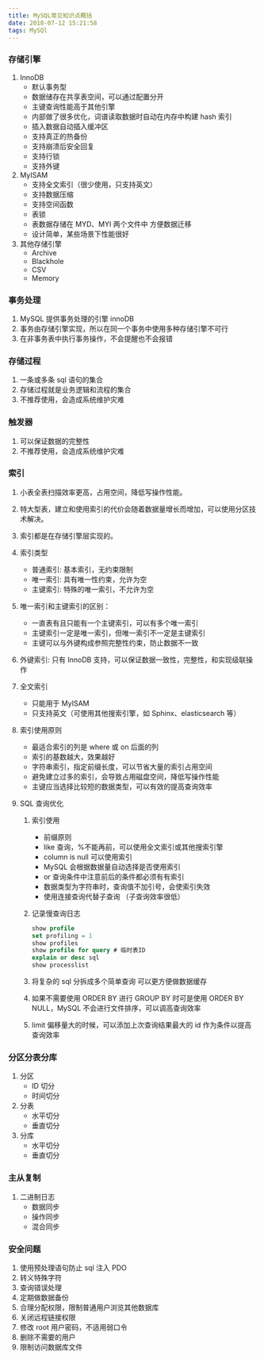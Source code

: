 ```yaml
---
title: MySQL常见知识点概括
date: 2018-07-12 15:21:58
tags: MySQl
---
```


### 存储引擎

1. InnoDB
   - 默认事务型
   - 数据储存在共享表空间，可以通过配置分开
   - 主键查询性能高于其他引擎
   - 内部做了很多优化，词谱读取数据时自动在内存中构建 hash 索引
   - 插入数据自动插入缓冲区
   - 支持真正的热备份
   - 支持崩溃后安全回复
   - 支持行锁
   - 支持外键
2. MyISAM
   - 支持全文索引（很少使用，只支持英文）
   - 支持数据压缩
   - 支持空间函数
   - 表锁
   - 表数据存储在 MYD、MYI 两个文件中 方便数据迁移
   - 设计简单，某些场景下性能很好
3. 其他存储引擎
   - Archive
   - Blackhole
   - CSV
   - Memory

### 事务处理

1. MySQL 提供事务处理的引擎 innoDB
2. 事务由存储引擎实现，所以在同一个事务中使用多种存储引擎不可行
3. 在非事务表中执行事务操作，不会提醒也不会报错

### 存储过程

1. 一条或多条 sql 语句的集合
2. 存储过程就是业务逻辑和流程的集合
3. 不推荐使用，会造成系统维护灾难

### 触发器

1. 可以保证数据的完整性
2. 不推荐使用，会造成系统维护灾难

### 索引

1. 小表全表扫描效率更高，占用空间，降低写操作性能。
2. 特大型表，建立和使用索引的代价会随着数据量增长而增加，可以使用分区技术解决。
3. 索引都是在存储引擎层实现的。
4. 索引类型
   - 普通索引: 基本索引，无约束限制
   - 唯一索引: 具有唯一性约束，允许为空
   - 主键索引: 特殊的唯一索引，不允许为空
5. 唯一索引和主键索引的区别：
   - 一直表有且只能有一个主键索引，可以有多个唯一索引
   - 主键索引一定是唯一索引，但唯一索引不一定是主键索引
   - 主键可以与外键构成参照完整性约束，防止数据不一致
6. 外键索引: 只有 InnoDB 支持，可以保证数据一致性，完整性，和实现级联操作
7. 全文索引
   - 只能用于 MyISAM
   - 只支持英文（可使用其他搜索引擎，如 Sphinx、elasticsearch 等）
8. 索引使用原则
   - 最适合索引的列是 where 或 on 后面的列
   - 索引的基数越大，效果越好
   - 字符串索引，指定前缀长度，可以节省大量的索引占用空间
   - 避免建立过多的索引，会导致占用磁盘空间，降低写操作性能
   - 主键应当选择比较短的数据类型，可以有效的提高查询效率
9. SQL 查询优化

   1. 索引使用
      - 前缀原则
      - like 查询，%不能再前，可以使用全文索引或其他搜索引擎
      - column is null 可以使用索引
      - MySQL 会根据数据量自动选择是否使用索引
      - or 查询条件中注意前后的条件都必须有有索引
      - 数据类型为字符串时，查询值不加引号，会使索引失效
      - 使用连接查询代替子查询 （子查询效率很低）
   2. 记录慢查询日志

      ```sql
      show profile
      set profiling = 1
      show profiles
      show profile for query # 临时表ID
      explain or desc sql
      show processlist
      ```

   3. 将复杂的 sql 分拆成多个简单查询 可以更方便做数据缓存
   4. 如果不需要使用 ORDER BY 进行 GROUP BY 时可是使用 ORDER BY NULL，MySQL 不会进行文件排序，可以调高查询效率
   5. limit 偏移量大的时候，可以添加上次查询结果最大的 id 作为条件以提高查询效率

### 分区分表分库

1. 分区
   - ID 切分
   - 时间切分
2. 分表
   - 水平切分
   - 垂直切分
3. 分库
   - 水平切分
   - 垂直切分

### 主从复制

1. 二进制日志
   - 数据同步
   - 操作同步
   - 混合同步

### 安全问题

1. 使用预处理语句防止 sql 注入 PDO
1. 转义特殊字符
1. 查询错误处理
1. 定期做数据备份
1. 合理分配权限，限制普通用户浏览其他数据库
1. 关闭远程链接权限
1. 修改 root 用户密码，不适用弱口令
1. 删除不需要的用户
1. 限制访问数据库文件
